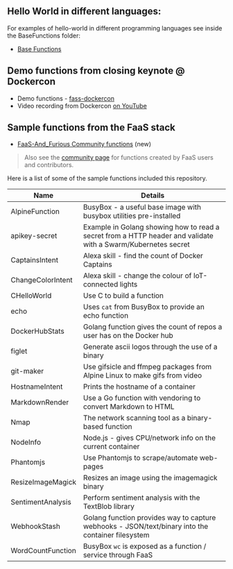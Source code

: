 ## Hello World in different languages:

For examples of hello-world in different programming languages see inside the BaseFunctions folder:

* [Base Functions](https://github.com/ryskiwt/faas/tree/master/sample-functions/BaseFunctions)

## Demo functions from closing keynote @ Dockercon

* Demo functions - [fass-dockercon](https://github.com/alexellis/faas-dockercon/)
* Video recording from Dockercon [on YouTube](https://youtu.be/-h2VTE9WnZs?t=15m52s)

## Sample functions from the FaaS stack

* [FaaS-And_Furious Community functions](https://github.com/faas-and-furious) (new)

> Also see the [community page](https://github.com/ryskiwt/faas/blob/master/community.md) for functions created by FaaS users and contributors.

Here is a list of some of the sample functions included this repository.

| Name                     | Details |
|--------------------------|-----------------------------------------                          |
| AlpineFunction           | BusyBox - a useful base image with busybox utilities pre-installed        |
| apikey-secret            | Example in Golang showing how to read a secret from a HTTP header and validate with a Swarm/Kubernetes secret |
| CaptainsIntent           | Alexa skill - find the count of Docker Captains |
| ChangeColorIntent        | Alexa skill - change the colour of IoT-connected lights |
| CHelloWorld              | Use C to build a function |
| echo                     | Uses `cat` from BusyBox to provide an echo function |
| DockerHubStats           | Golang function gives the count of repos a user has on the Docker hub |
| figlet                   | Generate ascii logos through the use of a binary |
| git-maker                | Use gifsicle and ffmpeg packages from Alpine Linux to make gifs from video |
| HostnameIntent           | Prints the hostname of a container |
| MarkdownRender           | Use a Go function with vendoring to convert Markdown to HTML |
| Nmap                     | The network scanning tool as a binary-based function |
| NodeInfo                 | Node.js - gives CPU/network info on the current container |
| Phantomjs                | Use Phantomjs to scrape/automate web-pages |
| ResizeImageMagick        | Resizes an image using the imagemagick binary |
| SentimentAnalysis        | Perform sentiment analysis with the TextBlob library |
| WebhookStash             | Golang function provides way to capture webhooks - JSON/text/binary into the container filesystem |
| WordCountFunction        | BusyBox `wc` is exposed as a function / service through FaaS |

